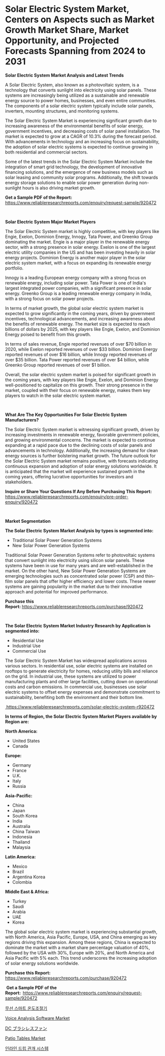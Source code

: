 <p><h1>Solar Electric System Market, Centers on Aspects such as Market Growth Market Share, Market Opportunity, and Projected Forecasts Spanning from 2024 to 2031</h1></p><p><strong>Solar Electric System Market Analysis and Latest Trends</strong></p>
<p><p>A Solar Electric System, also known as a photovoltaic system, is a technology that converts sunlight into electricity using solar panels. These systems are increasingly being utilized as a sustainable and renewable energy source to power homes, businesses, and even entire communities. The components of a solar electric system typically include solar panels, inverters, mounting structures, and monitoring systems.</p><p>The Solar Electric System Market is experiencing significant growth due to increasing awareness of the environmental benefits of solar energy, government incentives, and decreasing costs of solar panel installation. The market is expected to grow at a CAGR of 10.3% during the forecast period. With advancements in technology and an increasing focus on sustainability, the adoption of solar electric systems is expected to continue growing in both residential and commercial sectors.</p><p>Some of the latest trends in the Solar Electric System Market include the integration of smart grid technology, the development of innovative financing solutions, and the emergence of new business models such as solar leasing and community solar programs. Additionally, the shift towards energy storage solutions to enable solar power generation during non-sunlight hours is also driving market growth.</p></p>
<p><strong>Get a Sample PDF of the Report:&nbsp;</strong> <a href="https://www.reliableresearchreports.com/enquiry/request-sample/920472">https://www.reliableresearchreports.com/enquiry/request-sample/920472</a></p>
<p>&nbsp;</p>
<p><strong>Solar Electric System Major Market Players</strong></p>
<p><p>The Solar Electric System market is highly competitive, with key players like Engie, Exelon, Dominion Energy, Innogy, Tata Power, and Greenko Group dominating the market. Engie is a major player in the renewable energy sector, with a strong presence in solar energy. Exelon is one of the largest electric utility companies in the US and has been investing heavily in solar energy projects. Dominion Energy is another major player in the solar electric system market, with a focus on expanding its renewable energy portfolio.</p><p>Innogy is a leading European energy company with a strong focus on renewable energy, including solar power. Tata Power is one of India's largest integrated power companies, with a significant presence in solar energy. Greenko Group is a leading renewable energy company in India, with a strong focus on solar power projects.</p><p>In terms of market growth, the global solar electric system market is expected to grow significantly in the coming years, driven by government incentives, technological advancements, and increasing awareness about the benefits of renewable energy. The market size is expected to reach billions of dollars by 2025, with key players like Engie, Exelon, and Dominion Energy poised to benefit from this growth.</p><p>In terms of sales revenue, Engie reported revenues of over $70 billion in 2020, while Exelon reported revenues of over $33 billion. Dominion Energy reported revenues of over $16 billion, while Innogy reported revenues of over $35 billion. Tata Power reported revenues of over $4 billion, while Greenko Group reported revenues of over $1 billion.</p><p>Overall, the solar electric system market is poised for significant growth in the coming years, with key players like Engie, Exelon, and Dominion Energy well-positioned to capitalize on this growth. Their strong presence in the market, coupled with their focus on renewable energy, makes them key players to watch in the solar electric system market.</p></p>
<p>&nbsp;</p>
<p><strong>What Are The Key Opportunities For Solar Electric System Manufacturers?</strong></p>
<p><p>The Solar Electric System market is witnessing significant growth, driven by increasing investments in renewable energy, favorable government policies, and growing environmental concerns. The market is expected to continue expanding at a rapid pace due to the declining costs of solar panels and advancements in technology. Additionally, the increasing demand for clean energy sources is further bolstering market growth. The future outlook for the Solar Electric System market remains positive, with forecasts indicating continuous expansion and adoption of solar energy solutions worldwide. It is anticipated that the market will experience sustained growth in the coming years, offering lucrative opportunities for investors and stakeholders.</p></p>
<p><strong>Inquire or Share Your Questions If Any Before Purchasing This Report:</strong> <a href="https://www.reliableresearchreports.com/enquiry/pre-order-enquiry/920472">https://www.reliableresearchreports.com/enquiry/pre-order-enquiry/920472</a></p>
<p>&nbsp;</p>
<p><strong>Market Segmentation</strong></p>
<p><strong>The Solar Electric System Market Analysis by types is segmented into:</strong></p>
<p><ul><li>Traditional Solar Power Generation Systems</li><li>New Solar Power Generation Systems</li></ul></p>
<p><p>Traditional Solar Power Generation Systems refer to photovoltaic systems that convert sunlight into electricity using silicon solar panels. These systems have been in use for many years and are well-established in the market. On the other hand, New Solar Power Generation Systems are emerging technologies such as concentrated solar power (CSP) and thin-film solar panels that offer higher efficiency and lower costs. These newer systems are gaining popularity in the market due to their innovative approach and potential for improved performance.</p></p>
<p><strong>Purchase this Report:&nbsp;</strong><a href="https://www.reliableresearchreports.com/purchase/920472">https://www.reliableresearchreports.com/purchase/920472</a></p>
<p>&nbsp;</p>
<p><strong>The Solar Electric System Market Industry Research by Application is segmented into:</strong></p>
<p><ul><li>Residential Use</li><li>Industrial Use</li><li>Commercial Use</li></ul></p>
<p><p>The Solar Electric System Market has widespread applications across various sectors. In residential use, solar electric systems are installed on rooftops to generate electricity for homes, reducing utility bills and reliance on the grid. In industrial use, these systems are utilized to power manufacturing plants and other large facilities, cutting down on operational costs and carbon emissions. In commercial use, businesses use solar electric systems to offset energy expenses and demonstrate commitment to sustainability, benefiting both the environment and their bottom line.</p></p>
<p><a href="https://www.reliableresearchreports.com/solar-electric-system-r920472">&nbsp;https://www.reliableresearchreports.com/solar-electric-system-r920472</a></p>
<p><strong>In terms of Region, the Solar Electric System Market Players available by Region are:</strong></p>
<p>
    <p> <strong> North America: </strong>
        <ul>
            <li>United States</li>
            <li>Canada</li>
        </ul>
        </p> 
    <p> <strong> Europe: </strong>
        <ul>
            <li>Germany</li>
            <li>France</li>
            <li>U.K.</li>
            <li>Italy</li>
            <li>Russia</li>
        </ul>
        </p> 
    <p> <strong> Asia-Pacific: </strong>
        <ul>
            <li>China</li>
            <li>Japan</li>
            <li>South Korea</li>
            <li>India</li>
            <li>Australia</li>
            <li>China Taiwan</li>
            <li>Indonesia</li>
            <li>Thailand</li>
            <li>Malaysia</li>
        </ul>
        </p> 
    <p> <strong> Latin America: </strong>
        <ul>
            <li>Mexico</li>
            <li>Brazil</li>
            <li>Argentina Korea</li>
            <li>Colombia</li>
        </ul>
        </p> 
    <p> <strong> Middle East & Africa: </strong>
        <ul>
            <li>Turkey</li>
            <li>Saudi</li>
            <li>Arabia</li>
            <li>UAE</li>
            <li>Korea</li>
        </ul>
    </p>
    </p>
<p><p>The global solar electric system market is experiencing substantial growth, with North America, Asia Pacific, Europe, USA, and China emerging as key regions driving this expansion. Among these regions, China is expected to dominate the market with a market share percentage valuation of 40%, followed by the USA with 30%, Europe with 20%, and North America and Asia Pacific with 5% each. This trend underscores the increasing adoption of solar energy solutions worldwide.</p></p>
<p><strong>Purchase this Report: </strong><a href="https://www.reliableresearchreports.com/purchase/920472">https://www.reliableresearchreports.com/purchase/920472</a></p>
<p>&nbsp;<strong>Get a Sample PDF of the Report:&nbsp;&nbsp;</strong><a href="https://www.reliableresearchreports.com/enquiry/request-sample/920472">https://www.reliableresearchreports.com/enquiry/request-sample/920472</a></p>
<p><strong></strong></p>
<p><p><a href="https://medium.com/@kavonhansen15/%EC%99%80%EC%9D%B4%EC%96%B4%EB%A0%88%EC%8A%A4-%EC%8A%A4%EB%A7%88%ED%8A%B8-%EC%98%A8%EB%8F%84-%EC%A1%B0%EC%A0%88%EA%B8%B0-%EC%8B%9C%EC%9E%A5%EC%9D%80-%EC%8B%9C%EC%9E%A5-%EC%A0%90%EC%9C%A0%EC%9C%A8-%EC%8B%9C%EC%9E%A5-%ED%8A%B8%EB%A0%8C%EB%93%9C-%EB%B0%8F-%EC%8B%9C%EC%9E%A5-%EC%84%B1%EC%9E%A5%EC%97%90-%EB%8C%80%ED%95%9C-%EC%A0%95%EB%B3%B4%EB%A5%BC-%EC%A0%9C%EA%B3%B5%ED%95%A9%EB%8B%88%EB%8B%A4-294e72cadbbe">무선 스마트 온도조절기</a></p><p><a href="https://github.com/lorenzaSchmeler/Market-Research-Report-List-1/blob/main/voice-analysis-software-market.md">Voice Analysis Software Market</a></p><p><a href="https://medium.com/@carolynsparkly/dc%E3%83%96%E3%83%A9%E3%82%B7%E3%83%AC%E3%82%B9%E3%83%95%E3%82%A1%E3%83%B3%E5%B8%82%E5%A0%B4%E3%81%AF-2031%E5%B9%B4%E3%81%BE%E3%81%A7%E3%81%AE%E5%B8%82%E5%A0%B4%E3%82%B7%E3%82%A7%E3%82%A2-%E3%82%B5%E3%82%A4%E3%82%BA-%E4%BA%88%E6%B8%AC%E3%82%92%E9%87%8D%E7%82%B9%E3%81%AB%E7%BD%AE%E3%81%84%E3%81%A6%E3%81%84%E3%81%BE%E3%81%99-569f5781774e">DC ブラシレスファン</a></p><p><a href="https://www.linkedin.com/pulse/patio-tables-market-share-evolution-growth-trends-2024--njqxc?trackingId=vLAgSd%2BBHTL5l4mbwkR5wA%3D%3D">Patio Tables Market</a></p><p><a href="https://medium.com/@isabelbogisich2022/%EC%9D%B8%EB%9D%BC%EC%9D%B8-%EB%B0%A9%EB%A5%98-%EA%B4%80%EA%B0%9C-%EC%8B%9C%EC%8A%A4%ED%85%9C-%EC%8B%9C%EC%9E%A5-%EB%B6%84%EC%84%9D-%EA%B8%80%EB%A1%9C%EB%B2%8C-%EC%82%B0%EC%97%85-%EC%A0%84%EB%A7%9D-%EB%B0%8F-%EC%98%88%EC%B8%A1-2024%EB%85%84%EB%B6%80%ED%84%B0-2031%EB%85%84-54afdc9df0a6">인라인 드립 관개 시스템</a></p></p>